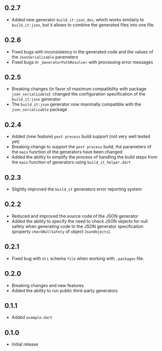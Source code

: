 ## 0.2.7

- Added new generator `build_it:json_dev`, which works similarly to `build_it:json`, but it allows to combine the generated files into one file.

## 0.2.6

- Fixed bugs with inconsistency in the generated code and the values of the `JsonSerializable` parameters
- Fixed bugs in `_GeneratorPathResolver` with processing error messages

## 0.2.5

- Breaking changes (in favor of maximum compatibility with package `json_serializable`): changed the configuration specification of the `build_it:json` generator
- The `build_it:json` generator now maximally compatible with the `json_serializable` package

## 0.2.4

- Added (new feature) `post process` build support (not very well tested yet)
- Breaking change to support the `post process` build, the parameters of the `main` function of the generators have been changed
- Added the ability to simplify the process of handling the build steps from the `main` function of generators using `build_it_helper.dart`

## 0.2.3

- Slightly improved the `build_it` generators error reporting system

## 0.2.2

- Reduced and improved the source code of the JSON generator
- Added the ability to specify the need to check JSON objects for null safety when generating code to the JSON generator specification (property `checkNullSafety` of object `JsonObjects`).

## 0.2.1

- Fixed bug with `Uri` schema `file` when working with `.packages` file.


## 0.2.0

- Breaking changes and new features
- Added the ability to run public third-party generators

## 0.1.1

- Added `example.dart`

## 0.1.0

- Initial release
